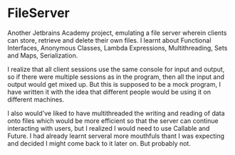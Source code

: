 # FileServer
Another Jetbrains Academy project, emulating a file server wherein clients can store, retrieve and delete their own files.
I learnt about Functional Interfaces, Anonymous Classes, Lambda Expressions, Multithreading, Sets and Maps, Serialization. 

I realize that all client sessions use the same console for input and output, so if there were multiple sessions as in the program, then all the input and output would
get mixed up. But this is supposed to be a mock program, I have written it with the idea that different people would be using it on different machines.

I also would've liked to have multithreaded the writing and reading of data onto files which would be more efficient so that the server can continue interacting with
users, but I realized I would need to use Callable and Future. I had already learnt serveral more mouthfuls thant I was expecting and decided I might come back to it
later on. But probably not.
